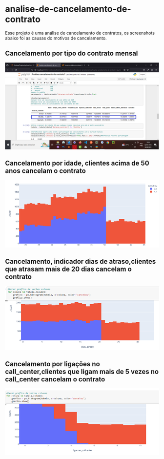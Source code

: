 # analise-de-cancelamento-de-contrato

 Esse projeto é uma análise de cancelamento de contratos, os screenshots abaixo foi as causas do motivos de cancelamento.

 ## Cancelamento por tipo do contrato mensal

 <img src="mensal.png">

 ## Cancelamento por idade, clientes acima de 50 anos cancelam o contrato

 <img src="idade.png">

 ## Cancelamento, indicador dias de atraso,clientes que atrasam mais de 20 dias cancelam o contrato

 <img src="atraso.png">

 ## Cancelamento por ligações no call_center,clientes que ligam mais de 5 vezes no call_center cancelam o contrato

 <img src="ligacoes.png">
